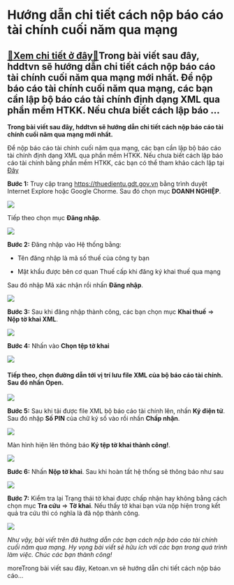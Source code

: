Hướng dẫn chi tiết cách nộp báo cáo tài chính cuối năm qua mạng
===============================================================

[:gift:Xem chi tiết ở đây:gift:](https://hddtvn.com/huong-dan-chi-tiet-cach-nop-bao-cao-tai-chinh-cuoi-nam-qua-mang/)Trong bài viết sau đây, hddtvn sẽ hướng dẫn chi tiết cách nộp báo cáo tài chính cuối năm qua mạng mới nhất. Để nộp báo cáo tài chính cuối năm qua mạng, các bạn cần lập bộ báo cáo tài chính định dạng XML qua phần mềm HTKK. Nếu chưa biết cách lập báo …
----------------------------------------------------------------------------------------------------------------------------------------------------------------------------------------------------------------------------------------------------------

**Trong bài viết sau đây, hddtvn sẽ hướng dẫn chi tiết cách nộp báo cáo tài chính cuối năm qua mạng mới nhất.**


Để nộp báo cáo tài chính cuối năm qua mạng, các bạn cần lập bộ báo cáo tài chính định dạng XML qua phần mềm HTKK. Nếu chưa biết cách lập báo cáo tài chính bằng phần mềm HTKK, các bạn có thể tham khảo cách lập tại [Đây](#)


**Bước 1:** Truy cập trang <https://thuedientu.gdt.gov.vn> bằng trình duyệt Internet Explore hoặc Google Chorme. Sau đó chọn mục **DOANH NGHIỆP**.


![](https://hddtvn.com/wp-content/uploads/2021/01/3IGkH8g.png)


Tiếp theo chọn mục **Đăng nhập**.


![](https://hddtvn.com/wp-content/uploads/2021/01/dzVYLUC.png)


**Bước 2:** Đăng nhập vào Hệ thống bằng:




* Tên đăng nhập là mã số thuế của công ty bạn

* Mật khẩu được bên cơ quan Thuế cấp khi đăng ký khai thuế qua mạng



Sau đó nhập Mã xác nhận rồi nhấn **Đăng nhập**.


![](https://hddtvn.com/wp-content/uploads/2021/01/AzQmG9w.png)


**Bước 3:** Sau khi đăng nhập thành công, các bạn chọn mục **Khai thuế** => **Nộp tờ khai XML**.


![](https://hddtvn.com/wp-content/uploads/2021/01/GrIkEBl.png)


**Bước 4:** Nhấn vào **Chọn tệp tờ khai**


![](https://hddtvn.com/wp-content/uploads/2021/01/c0uEGnl.png)


#### Tiếp theo, chọn đường dẫn tới vị trí lưu file XML của bộ báo cáo tài chính. Sau đó nhấn **Open**.


![](https://hddtvn.com/wp-content/uploads/2021/01/2eWsIqC.png)


**Bước 5:** Sau khi tải được file XML bộ báo cáo tài chính lên, nhấn **Ký điện tử**. Sau đó nhập **Số PIN** của chữ ký số vào rồi nhấn **Chấp nhận**.


![](https://hddtvn.com/wp-content/uploads/2021/01/pPuiKG0.png)


Màn hình hiện lên thông báo **Ký tệp tờ khai thành công!**.


![](https://hddtvn.com/wp-content/uploads/2021/01/rfhzOVo.png)


**Bước 6:** Nhấn **Nộp tờ khai**. Sau khi hoàn tất hệ thống sẽ thông báo như sau


![](https://hddtvn.com/wp-content/uploads/2021/01/buUbLiT.png)


**Bước 7:** Kiểm tra lại Trạng thái tờ khai được chấp nhận hay không bằng cách chọn mục **Tra cứu** => **Tờ khai**. Nếu thấy tờ khai bạn vừa nộp hiện trong kết quả tra cứu thì có nghĩa là đã nộp thành công.


![](https://hddtvn.com/wp-content/uploads/2021/01/nwZI0P1.png)


*Như vậy, bài viết trên đã hướng dẫn các bạn cách nộp báo cáo tài chính cuối năm qua mạng. Hy vọng bài viết sẽ hữu ích với các bạn trong quá trình làm việc. Chúc các bạn thành công!*


moreTrong bài viết sau đây, Ketoan.vn sẽ hướng dẫn chi tiết cách nộp báo cáo…

